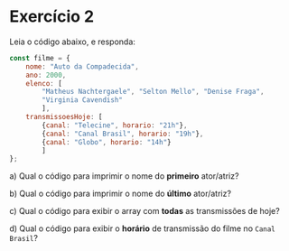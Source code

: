 # Exercício 2

Leia o código abaixo, e responda:

```jsx
const filme = {
	nome: "Auto da Compadecida", 
	ano: 2000, 
	elenco: [
		"Matheus Nachtergaele", "Selton Mello", "Denise Fraga", 
		"Virginia Cavendish"
		], 
	transmissoesHoje: [
		{canal: "Telecine", horario: "21h"}, 
		{canal: "Canal Brasil", horario: "19h"}, 
		{canal: "Globo", horario: "14h"}
		]
};
```

a) Qual o código para imprimir o nome do **primeiro** ator/atriz?
<!-- console.log(elenco[0]) -->

b) Qual o código para imprimir o nome do **último** ator/atriz?
<!-- console.log(elenco[-1]) -->

c) Qual o código para exibir o array com **todas** as transmissões de hoje?
<!-- console.log(filme) -->

d) Qual o código para exibir o **horário** de transmissão do filme no `Canal Brasil`?
<!-- console.log(transmissoesHoje[1]) -->